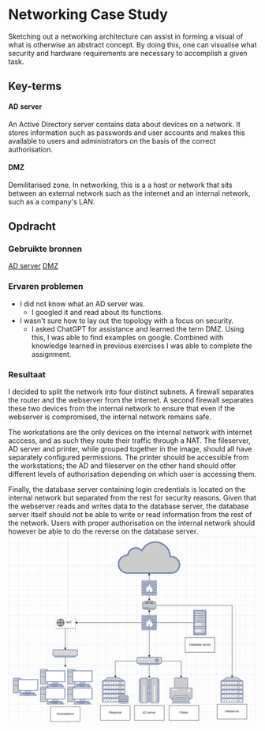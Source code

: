 # Networking Case Study
Sketching out a networking architecture can assist in forming a visual of what is otherwise an abstract concept. By doing this, one can visualise what security and hardware requirements are necessary to accomplish a given task.

## Key-terms
#### AD server
An Active Directory server contains data about devices on a network. It stores information such as passwords and user accounts and makes this available to users and administrators on the basis of the correct authorisation.

#### DMZ
Demilitarised zone. In networking, this is a a host or network that sits between an external network such as the internet and an internal network, such as a company's LAN.

## Opdracht
### Gebruikte bronnen
[AD server](https://learn.microsoft.com/en-us/windows-server/identity/ad-ds/get-started/virtual-dc/active-directory-domain-services-overview)
[DMZ](https://www.techopedia.com/definition/10266/demilitarized-zone-dmz)

### Ervaren problemen
* I did not know what an AD server was.
	* I googled it and read about its functions.
* I wasn't sure how to lay out the topology with a focus on security.
	* I asked ChatGPT for assistance and learned the term DMZ. Using this, I was able to find examples on google. Combined with knowledge learned in previous exercises I was able to complete the assignment.

### Resultaat
I decided to split the network into four distinct subnets. A firewall separates the router and the webserver from the internet. A second firewall separates these two devices from the internal network to ensure that even if the webserver is compromised, the internal network remains safe.

The workstations are the only devices on the internal network with internet acccess, and as such they route their traffic through a NAT. The fileserver, AD server and printer, while grouped together in the image, should all have separately configured permissions. The printer should be accessible from the workstations; the AD and fileserver on the other hand should offer different levels of authorisation depending on which user is accessing them.

Finally, the database server containing login credentials is located on the internal network but separated from the rest for security reasons. Given that the webserver reads and writes data to the database server, the database server itself should not be able to write or read information from the rest of the network. Users with proper authorisation on the internal network should however be able to do the reverse on the database server.
![Screenshot of my topology.](../../00_includes/NTW-07_screenshot1.png)
